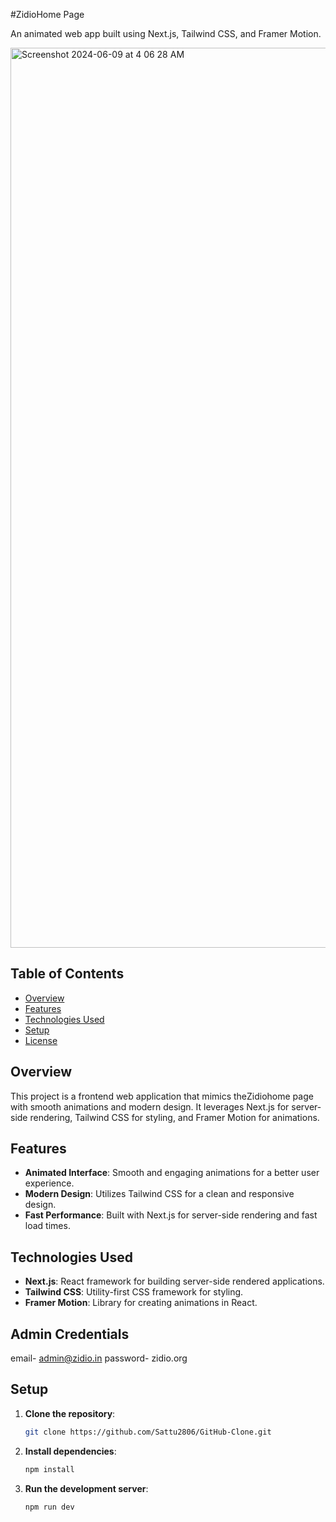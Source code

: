 #ZidioHome Page

An animated web app built using Next.js, Tailwind CSS, and Framer Motion.

<img width="1440" alt="Screenshot 2024-06-09 at 4 06 28 AM" src="https://github.com/Sattu2806/GitHub-Clone/assets/127772255/0d65dca0-4c53-4e72-b4cb-f078f84edd9f">


## Table of Contents
- [Overview](#overview)
- [Features](#features)
- [Technologies Used](#technologies-used)
- [Setup](#setup)
- [License](#license)

## Overview
This project is a frontend web application that mimics theZidiohome page with smooth animations and modern design. It leverages Next.js for server-side rendering, Tailwind CSS for styling, and Framer Motion for animations.

## Features
- **Animated Interface**: Smooth and engaging animations for a better user experience.
- **Modern Design**: Utilizes Tailwind CSS for a clean and responsive design.
- **Fast Performance**: Built with Next.js for server-side rendering and fast load times.

## Technologies Used
- **Next.js**: React framework for building server-side rendered applications.
- **Tailwind CSS**: Utility-first CSS framework for styling.
- **Framer Motion**: Library for creating animations in React.

## Admin Credentials
email- admin@zidio.in
password- zidio.org

## Setup
1. **Clone the repository**:
   ```bash
   git clone https://github.com/Sattu2806/GitHub-Clone.git

2. **Install dependencies**:
   ```bash
   npm install

3. **Run the development server**:
   ```bash
   npm run dev

